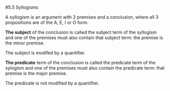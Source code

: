 #5.5 Syllogisms

A syllogism is an argument with 2 premises and a conclusion, where all 3 propositions are of the A, E, I or O form.

**The subject** of the conclusion is called the subject term of the syllogism and one of the premises must also contain that subject term: the premise is the minor premise.

The subject is modifed by a quantifier.

**The predicate** term of the conclusion is called the predicate term of the sylogism and one of the premises must also contain the predicate term: that premise is the major premise.

The predicate is not modified by a quantifier.

